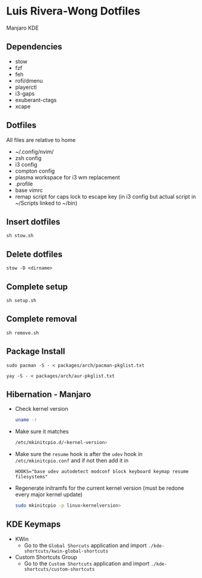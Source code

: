 # Luis Rivera-Wong Dotfiles

Manjaro KDE

## Dependencies
- stow
- fzf
- feh
- rofi/dmenu
- playerctl
- i3-gaps
- exuberant-ctags
- xcape

## Dotfiles
All files are relative to home

- ~/.config/nvim/
- zsh config
- i3 config
- compton config
- plasma workspace for i3 wm replacement
- .profile
- base vimrc
- remap script for caps lock to escape key (in i3 config but actual script in ~/Scripts linked to ~/bin)

## Insert dotfiles
`sh stow.sh`

## Delete dotfiles
`stow -D <dirname>`


## Complete setup
`sh setup.sh`

## Complete removal
`sh remove.sh`

## Package Install
```
sudo pacman -S - < packages/arch/pacman-pkglist.txt
```
```
yay -S - < packages/arch/aur-pkglist.txt
```

## Hibernation - Manjaro
- Check kernel version
  ```sh
  uname -r
  ```
- Make sure it matches
  ```sh
  /etc/mkinitcpio.d/<kernel-version>
  ```
- Make sure the `resume` hook is after the `udev` hook in `/etc/mkinitcpio.conf` and if not then add it in
  ```
  HOOKS="base udev autodetect modconf block keyboard keymap resume filesystems"
  ```
- Regenerate initramfs for the current kernel version (must be redone every major kernel update)
  ```sh
  sudo mkinitcpio -p linux<kernelversion>
  ```
## KDE Keymaps
- KWin
    - Go to the `Global Shorcuts` application and import `./kde-shortcuts/kwin-global-shortcuts` 
- Custom Shortcuts Group
    - Go to the `Custom Shortcuts` application and import `./kde-shortcuts/custom-shortcuts`